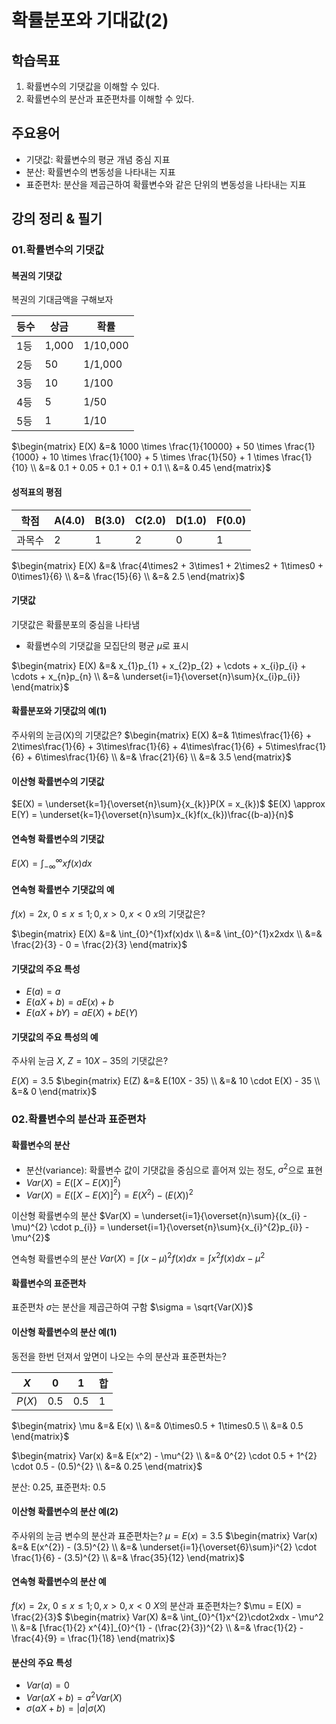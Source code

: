 # 확률분포와 기대값(2)

## 학습목표
1. 확률변수의 기댓값을 이해할 수 있다.
2. 확률변수의 분산과 표준편차를 이해할 수 있다.

## 주요용어
- 기댓값: 확률변수의 평균 개념 중심 지표
- 분산: 확률변수의 변동성을 나타내는 지표
- 표준편차: 분산을 제곱근하여 확률변수와 같은 단위의 변동성을 나타내는 지표

## 강의 정리 & 필기

### 01.확률변수의 기댓값

#### 복권의 기댓값
복권의 기대금액을 구해보자

| 등수 | 상금  | 확률     |
| ---- | ----- | -------- |
| 1등  | 1,000 | 1/10,000 |
| 2등  | 50    | 1/1,000  |
| 3등  | 10    | 1/100    |
| 4등  | 5     | 1/50     |
| 5등  | 1     | 1/10     |

$\begin{matrix}
E(X) &=& 1000 \times \frac{1}{10000} + 50 \times \frac{1}{1000} + 10 \times \frac{1}{100} + 5 \times \frac{1}{50} + 1 \times \frac{1}{10} \\ 
&=& 0.1 + 0.05 + 0.1 + 0.1 + 0.1 \\ 
&=& 0.45
\end{matrix}$

#### 성적표의 평점
| 학점   | A(4.0) | B(3.0) | C(2.0) | D(1.0) | F(0.0) |
| ------ | ------ | ------ | ------ | ------ | ------ |
| 과목수 | 2      | 1      | 2      | 0      | 1      |
$\begin{matrix}
E(X) &=& \frac{4\times2 + 3\times1 + 2\times2 + 1\times0 + 0\times1}{6} \\
&=& \frac{15}{6} \\
&=& 2.5
\end{matrix}$

#### 기댓값
기댓값은 확률분포의 중심을 나타냄
- 확률변수의 기댓값을 모집단의 평균 $\mu$로 표시

$\begin{matrix}
E(X) &=& x_{1}p_{1} + x_{2}p_{2} + \cdots + x_{i}p_{i} + \cdots + x_{n}p_{n} \\ 
&=& \underset{i=1}{\overset{n}\sum}{x_{i}p_{i}}
\end{matrix}$

#### 확률분포와 기댓값의 예(1)
주사위의 눈금(X)의 기댓값은?
$\begin{matrix}
E(X) &=& 1\times\frac{1}{6} + 2\times\frac{1}{6} + 3\times\frac{1}{6} + 4\times\frac{1}{6} + 5\times\frac{1}{6} + 6\times\frac{1}{6} \\
&=& \frac{21}{6} \\
&=& 3.5
\end{matrix}$

#### 이산형 확률변수의 기댓값
$E(X) = \underset{k=1}{\overset{n}\sum}{x_{k}}P(X = x_{k})$
$E(X) \approx E(Y) = \underset{k=1}{\overset{n}\sum}x_{k}f(x_{k})\frac{(b-a)}{n}$ 

#### 연속형 확률변수의 기댓값
$E(X) = \int_{-\infty}^{\infty}xf(x)dx$

#### 연속형 확률변수 기댓값의 예
$f(x) = 2x$, $0 \le x \le 1; 0, x > 0, x < 0$
$x$의 기댓값은?

$\begin{matrix}
E(X) &=& \int_{0}^{1}xf(x)dx \\
     &=& \int_{0}^{1}x2xdx \\
     &=& \frac{2}{3} - 0 = \frac{2}{3}
\end{matrix}$

#### 기댓값의 주요 특성
- $E(a) = a$
- $E(aX+b) = aE(x) + b$
- $E(aX + bY) = aE(X) + bE(Y)$

#### 기댓값의 주요 특성의 예
주사위 눈금 $X$, $Z = 10X - 35$의 기댓값은?

$E(X) = 3.5$
$\begin{matrix}
E(Z) &=& E(10X - 35) \\
     &=& 10 \cdot E(X) - 35 \\
     &=& 0
\end{matrix}$

### 02.확률변수의 분산과 표준편차

#### 확률변수의 분산
- 분산(variance): 확률변수 값이 기댓값을 중심으로 흩어져 있는 정도, $\sigma^{2}$으로 표현
- $Var(X) = E([X-E(X)]^{2})$
- $Var(X) = E([X-E(X)]^{2}) = E(X^{2})-(E(X))^{2}$

이산형 확률변수의 분산
$Var(X) = \underset{i=1}{\overset{n}\sum}{(x_{i} - \mu)^{2} \cdot p_{i}} = \underset{i=1}{\overset{n}\sum}{x_{i}^{2}p_{i}} - \mu^{2}$

연속형 확률변수의 분산
$Var(X) = \int{(x-\mu)^2}f(x)dx = \int{x^2}f(x)dx - \mu^{2}$

#### 확률변수의 표준편차
표준편차 $\sigma$는 분산을 제곱근하여 구함
$\sigma = \sqrt{Var(X)}$

#### 이산형 확률변수의 분산 예(1)
동전을 한번 던져서 앞면이 나오는 수의 분산과 표준편차는?

| $X$    | 0   | 1   | 합  |
| ------ | --- | --- | --- |
| $P(X)$ | 0.5 | 0.5 | 1   |

$\begin{matrix}
\mu &=& E(x) \\ 
    &=& 0\times0.5 + 1\times0.5 \\
    &=& 0.5
\end{matrix}$

$\begin{matrix}
Var(x) &=& E(x^2) - \mu^{2} \\
       &=& 0^{2} \cdot 0.5 + 1^{2} \cdot 0.5 - (0.5)^{2} \\ 
       &=& 0.25
\end{matrix}$

분산: 0.25, 표준편차: 0.5

#### 이산형 확률변수의 분산 예(2)
주사위의 눈금 변수의 분산과 표준편차는?
$\mu = E(x) = 3.5$
$\begin{matrix}
Var(x) &=& E(x^{2}) - (3.5)^{2} \\
       &=& \underset{i=1}{\overset{6}\sum}i^{2} \cdot \frac{1}{6} - (3.5)^{2} \\
       &=& \frac{35}{12}
\end{matrix}$

#### 연속형 확률변수의 분산 예
$f(x) = 2x$, $0 \le x \le 1; 0, x > 0, x < 0$
$X$의 분산과 표준편차는?
$\mu = E(X) = \frac{2}{3}$
$\begin{matrix}
Var(X) &=& \int_{0}^{1}x^{2}\cdot2xdx - \mu^2 \\
       &=& [\frac{1}{2} x^{4}]_{0}^{1} - (\frac{2}{3})^{2} \\
       &=& \frac{1}{2}  - \frac{4}{9} = \frac{1}{18}
\end{matrix}$

#### 분산의 주요 특성
- $Var(a) = 0$
- $Var(aX+b) = a^{2}Var(X)$
- $\sigma(aX+b) = |a|\sigma(X)$